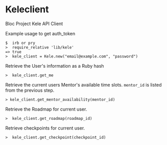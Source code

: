 # Keleclient
Bloc Project Kele API Client



Example usage to get auth_token

```
$  irb or pry
>  require_relative 'lib/kele'
=> true
>  kele_client = Kele.new("email@example.com", "password")
```

Retrieve the User's information as a Ruby hash

```
>  kele_client.get_me
```

Retrieve the current users Mentor's available time slots. `mentor_id` is listed from the previous step.

```
> kele_client.get_mentor_availability(mentor_id)
```

Retrieve the Roadmap for current user.

```
>  kele_client.get_roadmap(roadmap_id)
```

Retrieve checkpoints for current user.

```
>  kele_client.get_checkpoint(checkpoint_id)
```
